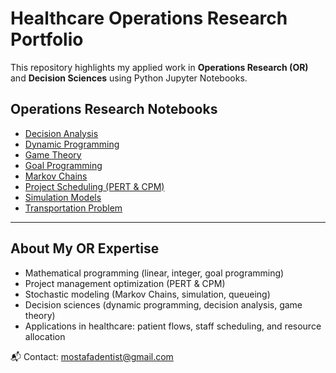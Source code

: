 # Healthcare Operations Research Portfolio

This repository highlights my applied work in **Operations Research (OR)** and **Decision Sciences** using Python Jupyter Notebooks.

## Operations Research Notebooks

- [Decision Analysis](https://github.com/mostafadentist/python-ipynb/blob/main/Decision_Analysis.ipynb)
- [Dynamic Programming](https://github.com/mostafadentist/python-ipynb/blob/main/Dynamic_Programming.ipynb)
- [Game Theory](https://github.com/mostafadentist/python-ipynb/blob/main/Game_Theory.ipynb)
- [Goal Programming](https://github.com/mostafadentist/python-ipynb/blob/main/Goal_Programming_(GP).ipynb)
- [Markov Chains](https://github.com/mostafadentist/python-ipynb/blob/main/Markov_Chains.ipynb)
- [Project Scheduling (PERT & CPM)](https://github.com/mostafadentist/python-ipynb/blob/main/Project_Scheduling_(PERT_%26_CPM).ipynb)
- [Simulation Models](https://github.com/mostafadentist/python-ipynb/blob/main/Simulation_Models.ipynb)
- [Transportation Problem](https://github.com/mostafadentist/python-ipynb/blob/main/Transportation_Problem.ipynb)

---
## About My OR Expertise
- Mathematical programming (linear, integer, goal programming)
- Project management optimization (PERT & CPM)
- Stochastic modeling (Markov Chains, simulation, queueing)
- Decision sciences (dynamic programming, decision analysis, game theory)
- Applications in healthcare: patient flows, staff scheduling, and resource allocation

📬 Contact: [mostafadentist@gmail.com](mailto:mostafadentist@gmail.com)

